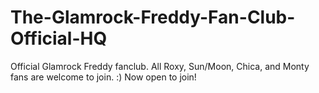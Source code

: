 # The-Glamrock-Freddy-Fan-Club-Official-HQ
Official Glamrock Freddy fanclub. All Roxy, Sun/Moon, Chica, and Monty fans are welcome to join. :) Now open to join!
